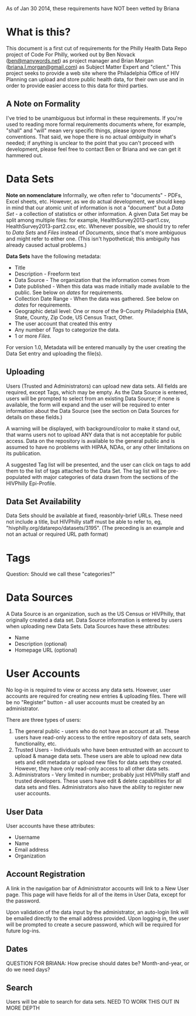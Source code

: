 As of Jan 30 2014, these requirements have NOT been vetted by Briana


What is this?
=======

This document is a first cut of requirements for the Philly Health Data Repo project of Code For Philly, worked out by Ben Novack (ben@manywords.net) as project manager and Brian Morgan (briana.l.morgan@gmail.com) as Subject Matter Expert and "client." This project seeks to provide a web site where the Philadelphia Office of HIV Planning can upload and store public health data, for their own use and in order to provide easier access to this data for third parties.

A Note on Formality
----
I've tried to be unambiguous but informal in these requirements. If you're used to reading more formal requirements documents where, for example, "shall" and "will" mean very specific things, please ignore those conventions. That said, we hope there is no actual *ambiguity* in what's needed; if anything is unclear to the point that you can't proceed with development, please feel free to contact Ben or Briana and we can get it hammered out.


Data Sets
=====

**Note on nomenclature**
Informally, we often refer to "documents" - PDFs, Excel sheets, etc. However, as we do actual development, we should keep in mind that our atomic unit of information is not a "document" but a _Data Set_ - a collection of statistics or other information. A given Data Set may be split among multiple files: for example, HealthSurvey2013-part1.csv, HealthSurvey2013-part2.csv, etc. Whenever possible, we should try to refer to _Data Sets_ and _Files_ instead of _Documents_, since that's more ambiguous and might refer to either one. (This isn't hypothetical; this ambiguity has already caused actual problems.)

**Data Sets** have the following metadata:
* Title
* Description - Freeform text
* Data Source - The organization that the information comes from
* Date published - When this data was made initially made available to the public. See below on *dates* for requirements.
* Collection Date Range - When the data was gathered. See below on *dates* for requirements.
* Geographic detail level: One or more of the 9-County Philadelphia EMA, State, County, Zip Code, US Census Tract, Other. 
* The user account that created this entry
* Any number of *Tags* to categorize the data.
* 1 or more *Files*.

For version 1.0, Metadata will be entered manually by the user creating the Data Set entry and uploading the file(s). 

Uploading
------
Users (Trusted and Administrators) can upload new data sets. All fields are required, except Tags, which may be empty. As the Data Source is entered, users will be prompted to select from an existing Data Source; if none is available, the form will expand and the user will be required to enter information about the Data Source (see the section on Data Sources for details on these fields.)

A warning will be displayed, with background/color to make it stand out, that warns users not to upload ANY data that is not acceptable for public access. Data on the repository is available to the general public and is assumed to have no problems with HIPAA, NDAs, or any other limitations on its publication.

A suggested Tag list will be presented, and the user can click on tags to add them to the list of tags attached to the Data Set. The tag list will be pre-populated with major categories of data drawn from the sections of the HIVPhilly Epi-Profile. 


Data Set Availability
------

Data Sets should be available at fixed, reasonbly-brief URLs. These need not include a title, but HIVPhilly staff must be able to refer to, eg, "hivphilly.org/datarepo/datasets/3195". (The preceding is an example and not an actual or required URL path format)

Tags
====
Question: Should we call these "categories?"

Data Sources
======
A Data Source is an organization, such as the US Census or HIVPhilly, that originally created a data set. Data Source information is entered by users when uploading new Data Sets. Data Sources have these attributes:
* Name
* Description (optional)
* Homepage URL (optional)

User Accounts
======

No log-in is required to view or access any data sets. However, user accounts are required for creating new entries & uploading files. There will be no "Register" button - all user accounts must be created by an administrator.

There are three types of users:

1. The general public - users who do not have an account at all. These users have read-only access to the entire repository of data sets, search functionality, etc.
2. Trusted Users -  Individuals who have been entrusted with an account to upload & manage data sets. These users are able to upload new data sets and edit metadata or upload new files for data sets they created. However, they have only read-only access to all other data sets.
3. Administrators - Very limited in number; probably just HIVPhilly staff and trusted developers. These users have edit & delete capabilities for all data sets and files. Administrators also have the ability to register new user accounts.

User Data
------
User accounts have these attributes:
* Username
* Name
* Email address
* Organization

Account Registration
-----
A link in the navigation bar of Administrator accounts will link to a New User page. This page will have fields for all of the items in User Data, except for the password.

Upon validation of the data input by the administrator, an auto-login link will be emailed directly to the email address provided. Upon logging in, the user will be prompted to create a secure password, which will be required for future log-ins. 

Dates
----

QUESTION FOR BRIANA: How precise should dates be? Month-and-year, or do we need days?

Search
-----

Users will be able to search for data sets. NEED TO WORK THIS OUT IN MORE DEPTH
